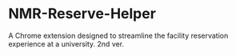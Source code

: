 # NMR-Reserve-Helper
A Chrome extension designed to streamline the facility reservation experience at a university. 2nd ver.
